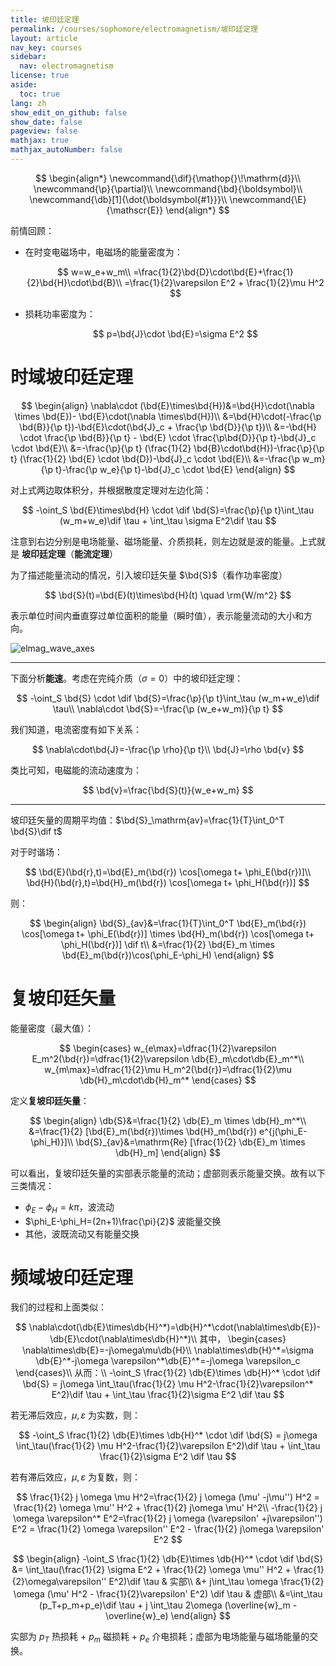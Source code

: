 ```yaml
---
title: 坡印廷定理
permalink: /courses/sophomore/electromagnetism/坡印廷定理
layout: article
nav_key: courses
sidebar:
  nav: electromagnetism
license: true
aside:
  toc: true
lang: zh
show_edit_on_github: false
show_date: false
pageview: false
mathjax: true
mathjax_autoNumber: false
---
```


<!--more-->

$$
\begin{align*}
\newcommand{\dif}{\mathop{}\!\mathrm{d}}\\
\newcommand{\p}{\partial}\\
\newcommand{\bd}{\boldsymbol}\\
\newcommand{\db}[1]{\dot{\boldsymbol{#1}}}\\
\newcommand{\E}{\mathscr{E}}
\end{align*}
$$

前情回顾：

* 在时变电磁场中，电磁场的能量密度为：
   
   $$
   w=w_e+w_m\\
   =\frac{1}{2}\bd{D}\cdot\bd{E}+\frac{1}{2}\bd{H}\cdot\bd{B}\\
   =\frac{1}{2}\varepsilon E^2 + \frac{1}{2}\mu H^2
   $$
* 损耗功率密度为：
   
   $$
   p=\bd{J}\cdot \bd{E}=\sigma E^2
   $$

# 时域坡印廷定理

$$
\begin{align}
\nabla\cdot (\bd{E}\times\bd{H})&=\bd{H}\cdot(\nabla \times \bd{E})- \bd{E}\cdot(\nabla \times\bd{H})\\
&=\bd{H}\cdot(-\frac{\p \bd{B}}{\p t})-\bd{E}\cdot(\bd{J}_c + \frac{\p \bd{D}}{\p t})\\
&=-\bd{H} \cdot \frac{\p \bd{B}}{\p t} - \bd{E} \cdot \frac{\p\bd{D}}{\p t}-\bd{J}_c \cdot \bd{E}\\
&=-\frac{\p}{\p t} (\frac{1}{2} \bd{B}\cdot\bd{H})-\frac{\p}{\p t} (\frac{1}{2} \bd{E} \cdot \bd{D})-\bd{J}_c \cdot \bd{E}\\
&=-\frac{\p w_m}{\p t}-\frac{\p w_e}{\p t}-\bd{J}_c \cdot \bd{E}
\end{align}
$$

对上式两边取体积分，并根据散度定理对左边化简：

$$
-\oint_S \bd{E}\times\bd{H} \cdot \dif \bd{S}=\frac{\p}{\p t}\int_\tau (w_m+w_e)\dif \tau + \int_\tau \sigma E^2\dif \tau
$$

注意到右边分别是电场能量、磁场能量、介质损耗，则左边就是波的能量。上式就是 **坡印廷定理**（**能流定理**）

为了描述能量流动的情况，引入坡印廷矢量 $\bd{S}$（看作功率密度）

$$
\bd{S}(t)=\bd{E}(t)\times\bd{H}(t)  \quad \rm{W/m^2}
$$

表示单位时间内垂直穿过单位面积的能量（瞬时值），表示能量流动的大小和方向。

![elmag_wave_axes](https://i.loli.net/2020/05/25/7vYRCIFfVaPhAJc.png)

---

下面分析**能速**。考虑在完纯介质（$\sigma=0$）中的坡印廷定理：

$$
-\oint_S \bd{S} \cdot \dif \bd{S}=\frac{\p}{\p t}\int_\tau (w_m+w_e)\dif \tau\\
\nabla\cdot \bd{S}=-\frac{\p (w_e+w_m)}{\p t}
$$

我们知道，电流密度有如下关系：

$$
\nabla\cdot\bd{J}=-\frac{\p \rho}{\p t}\\
\bd{J}=\rho \bd{v}
$$

类比可知，电磁能的流动速度为：

$$
\bd{v}=\frac{\bd{S}(t)}{w_e+w_m}
$$

---

坡印廷矢量的周期平均值：$\bd{S}_\mathrm{av}=\frac{1}{T}\int_0^T \bd{S}\dif t$

对于时谐场：

$$
\bd{E}(\bd{r},t)=\bd{E}_m(\bd{r}) \cos[\omega t+ \phi_E(\bd{r})]\\
\bd{H}(\bd{r},t)=\bd{H}_m(\bd{r}) \cos[\omega t+ \phi_H(\bd{r})]
$$

则：

$$
\begin{align}
\bd{S}_{av}&=\frac{1}{T}\int_0^T \bd{E}_m(\bd{r}) \cos[\omega t+ \phi_E(\bd{r})] \times \bd{H}_m(\bd{r}) \cos[\omega t+ \phi_H(\bd{r})] \dif t\\
&=\frac{1}{2} \bd{E}_m \times \bd{E}_m(\bd{r})\cos(\phi_E-\phi_H)
\end{align}
$$

# 复坡印廷矢量

能量密度（最大值）：

$$
\begin{cases}
w_{e\max}=\dfrac{1}{2}\varepsilon E_m^2(\bd{r})=\dfrac{1}{2}\varepsilon \db{E}_m\cdot\db{E}_m^*\\
w_{m\max}=\dfrac{1}{2}\mu H_m^2(\bd{r})=\dfrac{1}{2}\mu \db{H}_m\cdot\db{H}_m^*
\end{cases}
$$

定义**复坡印廷矢量**：

$$
\begin{align}
\db{S}&=\frac{1}{2} \db{E}_m \times \db{H}_m^*\\
&=\frac{1}{2} [\bd{E}_m(\bd{r})\times \bd{H}_m(\bd{r}) e^{j(\phi_E-\phi_H)}]\\
\bd{S}_{av}&=\mathrm{Re} [\frac{1}{2} \db{E}_m \times \db{H}_m]
\end{align}
$$

可以看出，复坡印廷矢量的实部表示能量的流动；虚部则表示能量交换。故有以下三类情况：

* $\phi_E-\phi_H=k\pi$，波流动
* $\phi_E-\phi_H=(2n+1)\frac{\pi}{2}$ 波能量交换
* 其他，波既流动又有能量交换

# 频域坡印廷定理

我们的过程和上面类似：

$$
\nabla\cdot(\db{E}\times\db{H}^*)=\db{H}^*\cdot(\nabla\times\db{E})-\db{E}\cdot(\nabla\times\db{H}^*)\\
其中，
\begin{cases}
\nabla\times\db{E}=-j\omega\mu\db{H}\\
\nabla\times\db{H}^*=\sigma \db{E}^*-j\omega \varepsilon^*\db{E}^*=-j\omega \varepsilon_c
\end{cases}\\
从而：\\
-\oint_S \frac{1}{2} \db{E}\times \db{H}^* \cdot \dif \bd{S} = j\omega \int_\tau(\frac{1}{2} \mu H^2-\frac{1}{2}\varepsilon^* E^2)\dif \tau + \int_\tau \frac{1}{2}\sigma E^2 \dif \tau
$$

若无滞后效应，$\mu,\varepsilon$ 为实数，则：

$$
-\oint_S \frac{1}{2} \db{E}\times \db{H}^* \cdot \dif \bd{S} = j\omega \int_\tau(\frac{1}{2} \mu H^2-\frac{1}{2}\varepsilon E^2)\dif \tau + \int_\tau \frac{1}{2}\sigma E^2 \dif \tau
$$

若有滞后效应，$\mu,\varepsilon$ 为复数，则：

$$
\frac{1}{2} j \omega  \mu H^2=\frac{1}{2} j \omega (\mu' -j\mu'') H^2 = \frac{1}{2} \omega \mu'' H^2 + \frac{1}{2} j\omega \mu' H^2\\
-\frac{1}{2} j \omega  \varepsilon^* E^2=\frac{1}{2} j \omega (\varepsilon' +j\varepsilon'') E^2 = \frac{1}{2} \omega \varepsilon'' E^2 - \frac{1}{2} j\omega \varepsilon' E^2
$$

$$
\begin{align}
-\oint_S \frac{1}{2} \db{E}\times \db{H}^* \cdot \dif \bd{S} 
&= \int_\tau(\frac{1}{2} \sigma E^2 + \frac{1}{2} \omega \mu'' H^2 + \frac{1}{2}\omega\varepsilon'' E^2)\dif \tau  & 实部\\
&+ j\int_\tau \omega \frac{1}{2} \omega (\mu' H^2 - \frac{1}{2}\varepsilon' E^2) \dif \tau & 虚部\\
&=\int_\tau (p_T+p_m+p_e)\dif \tau + j \int_\tau 2\omega (\overline{w}_m - \overline{w}_e)
\end{align}
$$

实部为 $p_T$ 热损耗 + $p_m$ 磁损耗 + $p_e$ 介电损耗；虚部为电场能量与磁场能量的交换。